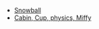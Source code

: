 - [Snowball](https://www.youtube.com/playlist?list=PLqh7PETtlVj9EYHiKTLpIPgWs65GL4OFJ)
- [Cabin, Cup, physics, Miffy](https://www.youtube.com/playlist?list=PL_lWH5Iqy60JG0xcp3dgwQhyURSfPi7yf)
